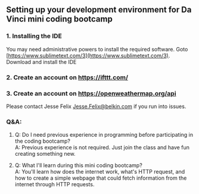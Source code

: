 ## Setting up your development environment for Da Vinci mini coding bootcamp

### 1. Installing the IDE 
You may need administrative powers to install the required software.
Goto [https://www.sublimetext.com/3](https://www.sublimetext.com/3).   
Download and install the IDE 

### 2. Create an account on https://ifttt.com/
### 3. Create an account on https://openweathermap.org/api

Please contact Jesse Felix <Jesse.Felix@belkin.com> if you run into issues.



### Q&A: 
1. Q: Do I need previous experience in programming before participating in the coding bootcamp?  
A: Previous experience is not required.   Just join the class and have fun creating something new.

2. Q: What I'll learn during this mini coding bootcamp?  
A: You'll learn how does the internet work, what's HTTP request, and how to create a simple webpage that could fetch information from the internet through HTTP requests. 
